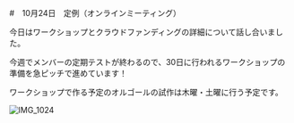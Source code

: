#　10月24日　定例（オンラインミーティング）

今日はワークショップとクラウドファンディングの詳細について話し合いました。

今週でメンバーの定期テストが終わるので、30日に行われるワークショップの準備を急ピッチで進めています！

ワークショップで作る予定のオルゴールの試作は木曜・土曜に行う予定です。

![IMG_1024](https://user-images.githubusercontent.com/101546670/197555700-8378322e-3d41-4815-bf2d-e2ff1fcb9fd4.jpg)
